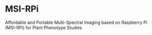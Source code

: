 # MSI-RPi
 Affordable and Portable Multi-Spectral Imaging based on Raspberry Pi (MSI-RPi) for Plant Phenotype Studies
